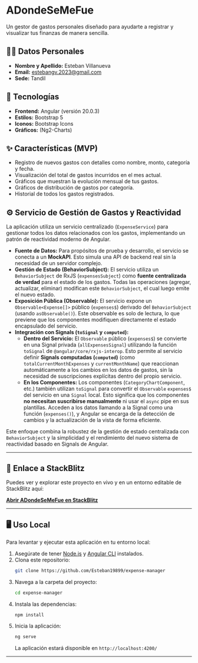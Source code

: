 # ADondeSeMeFue
Un gestor de gastos personales diseñado para ayudarte a registrar y visualizar tus finanzas de manera sencilla.

## 👨‍💻 Datos Personales

* **Nombre y Apellido:** Esteban Villanueva
* **Email:** estebangv.2023@gmail.com
* **Sede:** Tandil

## 🚀 Tecnologías

* **Frontend:** Angular (versión 20.0.3)
* **Estilos:** Bootstrap 5
* **Iconos:** Bootstrap Icons
* **Gráficos:** (Ng2-Charts)

## ✨ Características (MVP)

* Registro de nuevos gastos con detalles como nombre, monto, categoría y fecha.
* Visualización del total de gastos incurridos en el mes actual.
* Gráficos que muestran la evolución mensual de tus gastos.
* Gráficos de distribución de gastos por categoría.
* Historial de todos los gastos registrados.

## ⚙️ Servicio de Gestión de Gastos y Reactividad

La aplicación utiliza un servicio centralizado (`ExpenseService`) para gestionar todos los datos relacionados con los gastos, implementando un patrón de reactividad moderno de Angular.

* **Fuente de Datos:** Para propósitos de prueba y desarrollo, el servicio se conecta a un **MockAPI**. Esto simula una API de backend real sin la necesidad de un servidor complejo.
* **Gestión de Estado (BehaviorSubject):** El servicio utiliza un `BehaviorSubject` de RxJS (`expensesSubject`) como **fuente centralizada de verdad** para el estado de los gastos. Todas las operaciones (agregar, actualizar, eliminar) modifican este `BehaviorSubject`, el cual luego emite el nuevo estado.
* **Exposición Pública (Observable):** El servicio expone un `Observable<Expense[]>` público (`expenses$`) derivado del `BehaviorSubject` (usando `asObservable()`). Este observable es solo de lectura, lo que previene que los componentes modifiquen directamente el estado encapsulado del servicio.
* **Integración con Signals (`toSignal` y `computed`):**
    * **Dentro del Servicio:** El `Observable` público (`expenses$`) se convierte en una Signal privada (`allExpensesSignal`) utilizando la función `toSignal` de `@angular/core/rxjs-interop`. Esto permite al servicio definir **Signals computadas (`computed`)** (como `totalCurrentMonthExpenses` y `currentMonthName`) que reaccionan automáticamente a los cambios en los datos de gastos, sin la necesidad de suscripciones explícitas dentro del propio servicio.
    * **En los Componentes:** Los componentes (`CategoryChartComponent`, etc.) también utilizan `toSignal` para convertir el `Observable` `expenses$` del servicio en una `Signal` local. Esto significa que los componentes **no necesitan suscribirse manualmente** ni usar el `async` pipe en sus plantillas. Acceden a los datos llamando a la Signal como una función (`expenses()`), y Angular se encarga de la detección de cambios y la actualización de la vista de forma eficiente.

Este enfoque combina la robustez de la gestión de estado centralizada con `BehaviorSubject` y la simplicidad y el rendimiento del nuevo sistema de reactividad basado en Signals de Angular.

---

## 🔗 Enlace a StackBlitz

Puedes ver y explorar este proyecto en vivo y en un entorno editable de StackBlitz aquí:

[**Abrir ADondeSeMeFue en StackBlitz**](https://stackblitz.com/~/github.com/Esteban19899/expense-manager)

---

## 🖥️ Uso Local

Para levantar y ejecutar esta aplicación en tu entorno local:

1.  Asegúrate de tener [Node.js](https://nodejs.org/es/) y [Angular CLI](https://angular.io/cli) instalados.
2.  Clona este repositorio:
    ```bash
    git clone https://github.com/Esteban19899/expense-manager
    ```
3.  Navega a la carpeta del proyecto:
    ```bash
    cd expense-manager
    ```
4.  Instala las dependencias:
    ```bash
    npm install
    ```
5.  Inicia la aplicación:
    ```bash
    ng serve
    ```
    La aplicación estará disponible en `http://localhost:4200/`

---